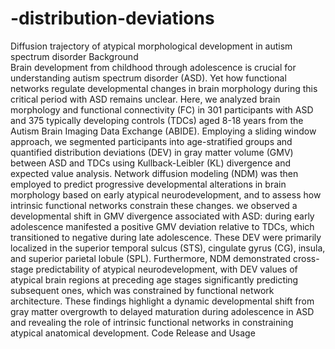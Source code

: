 # -distribution-deviations
Diffusion trajectory of atypical morphological development in autism spectrum disorder 
Background 		
	Brain development from childhood through adolescence is crucial for understanding autism spectrum disorder (ASD). Yet how functional networks regulate developmental changes in brain morphology during this critical period with ASD remains unclear. Here, we analyzed brain morphology and functional connectivity (FC) in 301 participants with ASD and 375 typically developing controls (TDCs) aged 8-18 years from the Autism Brain Imaging Data Exchange (ABIDE). Employing a sliding window approach, we segmented participants into age-stratified groups and quantified distribution deviations (DEV) in gray matter volume (GMV) between ASD and TDCs using Kullback-Leibler (KL) divergence and expected value analysis. Network diffusion modeling (NDM) was then employed to predict progressive developmental alterations in brain morphology based on early atypical neurodevelopment, and to assess how intrinsic functional networks constrain these changes. we observed a developmental shift in GMV divergence associated with ASD: during early adolescence manifested a positive GMV deviation relative to TDCs, which transitioned to negative during late adolescence. These DEV were primarily localized in the superior temporal sulcus (STS), cingulate gyrus (CG), insula, and superior parietal lobule (SPL). Furthermore, NDM demonstrated cross-stage predictability of atypical neurodevelopment, with DEV values of atypical brain regions at preceding age stages significantly predicting subsequent ones, which was constrained by functional network architecture. These findings highlight a dynamic developmental shift from gray matter overgrowth to delayed maturation during adolescence in ASD and revealing the role of intrinsic functional networks in constraining atypical anatomical development.
Code Release and Usage
